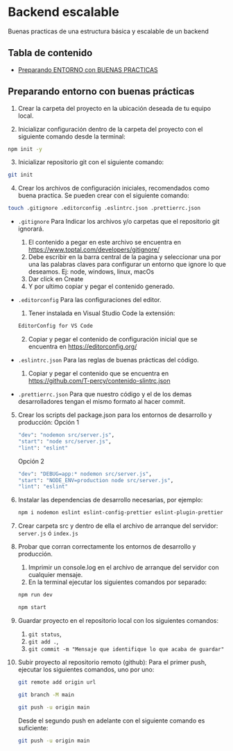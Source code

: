 # Backend escalable
Buenas practicas de una estructura básica y escalable de un backend

## Tabla de contenido
- [Preparando ENTORNO con BUENAS PRACTICAS](#preparando-entorno-con-buenas-prácticas)


## Preparando entorno con buenas prácticas

1. Crear la carpeta del proyecto en la ubicación deseada de tu equipo local.

2. Inicializar configuración dentro de la carpeta del proyecto con el siguiente comando desde la terminal:
```bash
npm init -y
```

3. Inicializar repositorio git con el siguiente comando:
```bash
git init
```

4. Crear los archivos de configuración iniciales, recomendados como buena practica.  Se pueden crear con el siguiente comando:
```bash
touch .gitignore .editorconfig .eslintrc.json .prettierrc.json
```

* `.gitignore` Para Indicar los archivos y/o carpetas que el repositorio git ignorará.  
    1. El contenido a pegar en este archivo se encuentra en https://www.toptal.com/developers/gitignore/ 
    2. Debe escribir en la barra central de la pagina y seleccionar  una por una las palabras claves para configurar un entorno que ignore lo que deseamos. Ej: node, windows, linux, macOs
    3. Dar click en Create 
    4. Y por ultimo copiar y pegar el contenido generado.

* `.editorconfig` Para las configuraciones del editor.
    1. Tener instalada en Visual Studio Code la extensión: 
    ```bash
    EditorConfig for VS Code
    ```
    2. Copiar y pegar el contenido de configuración inicial que se encuentra en https://editorconfig.org/

* `.eslintrc.json` Para las reglas de buenas prácticas del código.
    1.  Copiar y pegar el contenido que se encuentra en https://github.com/T-percy/contenido-slintrc.json

* `.prettierrc.json` Para que nuestro código y el de los demas desarrolladores tengan el mismo formato al hacer commit.
    
5. Crear los scripts del package.json para los entornos de desarrollo y producción:
    Opción 1
    ```bash
    "dev": "nodemon src/server.js",
    "start": "node src/server.js",
    "lint": "eslint"
    ```
    Opción 2
    ```bash
    "dev": "DEBUG=app:* nodemon src/server.js",
    "start": "NODE_ENV=production node src/server.js",
    "lint": "eslint"
    ```

6. Instalar las dependencias de desarrollo necesarias, por ejemplo:
    ```bash
    npm i nodemon eslint eslint-config-prettier eslint-plugin-prettier prettier -D
    ```

7. Crear carpeta src y dentro de ella el archivo de arranque del servidor:
    `server.js` ó `index.js`

8. Probar que corran correctamente los entornos de desarrollo y producción.
    1. Imprimir un console.log en el archivo de arranque del servidor con cualquier mensaje.
    2. En la terminal ejecutar los siguientes comandos por separado:
    ```bash
    npm run dev
    ```
    ```bash
    npm start
    ```

9. Guardar proyecto en el repositorio local con los siguientes comandos: 
    1. `git status`, 
    2. `git add .`, 
    3. `git commit -m "Mensaje que identifique lo que acaba de guardar"`

10. Subir proyecto al repositorio remoto (github):
    Para el primer push, ejecutar los siguientes comandos, uno por uno:
    ```bash
    git remote add origin url
    ```
    ```bash
    git branch -M main
    ```
    ```bash
    git push -u origin main
    ```

    Desde el segundo push en adelante con el siguiente comando es suficiente:
    ```bash
    git push -u origin main
    ```
